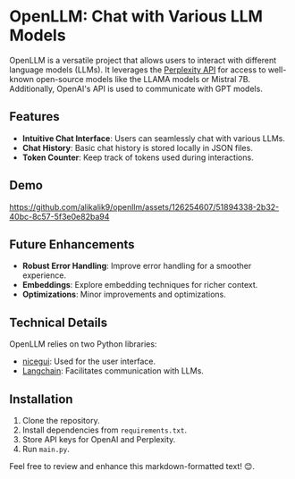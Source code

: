 # OpenLLM: Chat with Various LLM Models

OpenLLM is a versatile project that allows users to interact with different language models (LLMs). It leverages the [Perplexity API](https://blog.perplexity.ai/blog/introducing-pplx-api) for access to well-known open-source models like the LLAMA models or Mistral 7B. Additionally, OpenAI's API is used to communicate with GPT models.

## Features

- **Intuitive Chat Interface**: Users can seamlessly chat with various LLMs.
- **Chat History**: Basic chat history is stored locally in JSON files.
- **Token Counter**: Keep track of tokens used during interactions.

## Demo


https://github.com/alikalik9/openllm/assets/126254607/51894338-2b32-40bc-8c57-5f3e0e82ba94



## Future Enhancements

- **Robust Error Handling**: Improve error handling for a smoother experience.
- **Embeddings**: Explore embedding techniques for richer context.
- **Optimizations**: Minor improvements and optimizations.

## Technical Details

OpenLLM relies on two Python libraries:
- [nicegui](https://nicegui.io/): Used for the user interface.
- [Langchain](https://www.langchain.com/): Facilitates communication with LLMs.

## Installation

1. Clone the repository.
2. Install dependencies from `requirements.txt`.
3. Store API keys for OpenAI and Perplexity.
4. Run `main.py`.

Feel free to review and enhance this markdown-formatted text! 😊.
